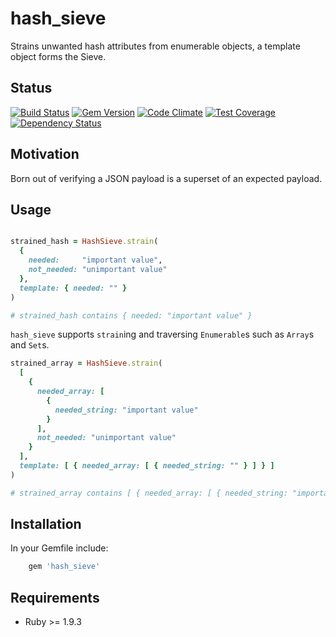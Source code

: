 hash_sieve
=========

Strains unwanted hash attributes from enumerable objects, a template object forms the Sieve.

Status
------

[![Build Status](https://travis-ci.org/MYOB-Technology/hash_sieve.png)](https://travis-ci.org/MYOB-Technology/hash_sieve)
[![Gem Version](https://badge.fury.io/rb/hash_sieve.png)](http://badge.fury.io/rb/hash_sieve)
[![Code Climate](https://codeclimate.com/github/MYOB-Technology/hash_sieve/badges/gpa.svg)](https://codeclimate.com/github/MYOB-Technology/hash_sieve)
[![Test Coverage](https://codeclimate.com/github/MYOB-Technology/hash_sieve/badges/coverage.svg)](https://codeclimate.com/github/MYOB-Technology/hash_sieve/coverage)
[![Dependency Status](https://gemnasium.com/MYOB-Technology/hash_sieve.png)](https://gemnasium.com/MYOB-Technology/hash_sieve)

Motivation
----------

Born out of verifying a JSON payload is a superset of an expected payload.

Usage
------

```ruby

strained_hash = HashSieve.strain(
  {
    needed:     "important value",
    not_needed: "unimportant value"
  },
  template: { needed: "" }
)

# strained_hash contains { needed: "important value" }
```

```hash_sieve``` supports ```strain```ing and traversing ```Enumerable```s such as ```Array```s and ```Set```s.

```ruby
strained_array = HashSieve.strain(
  [
    {
      needed_array: [
        {
          needed_string: "important value"
        }
      ],
      not_needed: "unimportant value"
    }
  ],
  template: [ { needed_array: [ { needed_string: "" } ] } ]
)

# strained_array contains [ { needed_array: [ { needed_string: "important value" } ] } ]
```

Installation
------------

In your Gemfile include:

```ruby
    gem 'hash_sieve'
```

Requirements
------------

* Ruby >= 1.9.3
